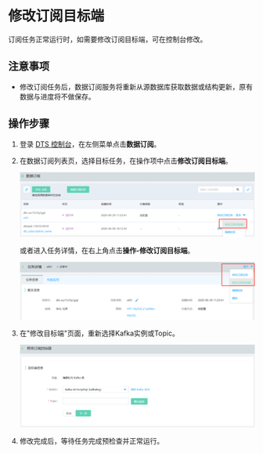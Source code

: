 # 修改订阅目标端

订阅任务正常运行时，如需要修改订阅目标端，可在控制台修改。

## 注意事项

- 修改订阅任务后，数据订阅服务将重新从源数据库获取数据或结构更新，原有数据与进度将不做保存。

## 操作步骤

1. 登录 [DTS 控制台](http://dts-console.jdcloud.com/subscription/list)，在左侧菜单点击**数据订阅**。

2. 在数据订阅列表页，选择目标任务，在操作项中点击**修改订阅目标端**。

   ![image-20200629143705495](../../../../../image/Data-Transmission-Service/dts-031.png)

   或者进入任务详情，在右上角点击**操作-修改订阅目标端**。

   ![image-20200629143852856](../../../../../image/Data-Transmission-Service/dts-032.png)

3. 在"修改目标端"页面，重新选择Kafka实例或Topic。

   ![image-20200629144029647](../../../../../image/Data-Transmission-Service/dts-033.png)

4. 修改完成后，等待任务完成预检查并正常运行。
